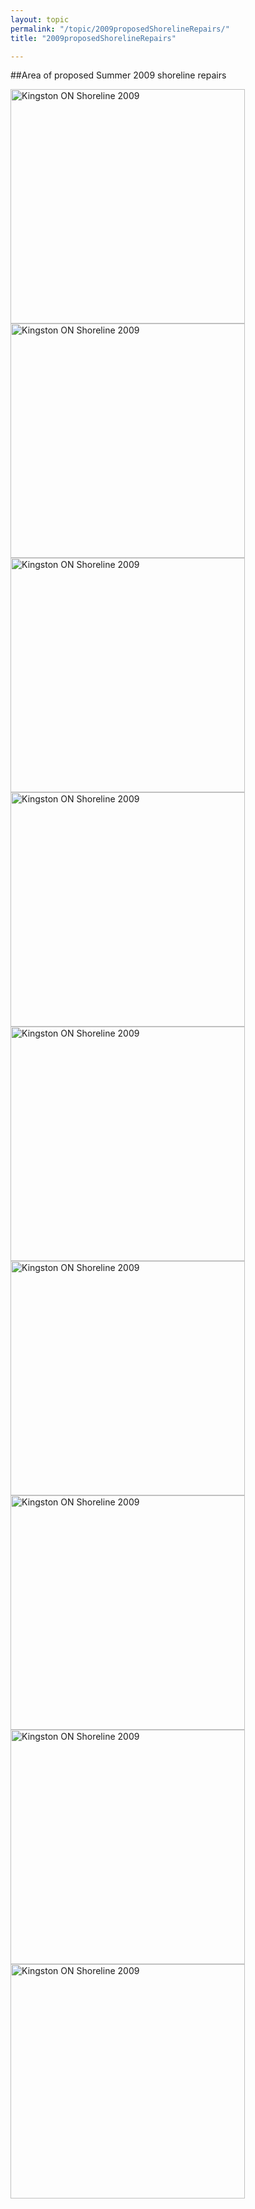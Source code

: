 ```yaml
---
layout: topic
permalink: "/topic/2009proposedShorelineRepairs/"
title: "2009proposedShorelineRepairs"

---
```


##Area of proposed Summer 2009 shoreline repairs</div>

<a href="http://www.flickr.com/photos/k7waterfront/3626802368/" title="Click for larger version, on Flickr"><img src="http://farm4.static.flickr.com/3397/3626802368_4ec2188859.jpg" height="375" alt="Kingston ON Shoreline 2009" class="floatleft" /></a><a href="http://www.flickr.com/photos/k7waterfront/3625983877/" title="Click for larger version, on Flickr"><img src="http://farm3.static.flickr.com/2421/3625983877_561e507050.jpg" height="375" alt="Kingston ON Shoreline 2009" class="floatleft" /></a><a href="http://www.flickr.com/photos/k7waterfront/3625982047/" title="Click for larger version, on Flickr"><img src="http://farm3.static.flickr.com/2483/3625982047_fc85b796f6.jpg" height="375" alt="Kingston ON Shoreline 2009" class="floatleft" /></a><a href="http://www.flickr.com/photos/k7waterfront/3626794054/" title="Click for larger version, on Flickr"><img src="http://farm3.static.flickr.com/2427/3626794054_e1223c47bc.jpg" height="375" alt="Kingston ON Shoreline 2009" class="floatleft" /></a><a href="http://www.flickr.com/photos/k7waterfront/3626791888/" title="Click for larger version, on Flickr"><img src="http://farm4.static.flickr.com/3403/3626791888_2291c94368.jpg" height="375" alt="Kingston ON Shoreline 2009" class="floatleft" /></a><a href="http://www.flickr.com/photos/k7waterfront/3625970321/" title="Click for larger version, on Flickr"><img src="http://farm4.static.flickr.com/3332/3625970321_2cd50ddaea.jpg" height="375" alt="Kingston ON Shoreline 2009" class="floatleft" /></a><a href="http://www.flickr.com/photos/k7waterfront/3625965827/" title="Click for larger version, on Flickr"><img src="http://farm3.static.flickr.com/2475/3625965827_9be86492d8.jpg" height="375" alt="Kingston ON Shoreline 2009" class="floatleft" /></a><a href="http://www.flickr.com/photos/k7waterfront/3626782452/" title="Click for larger version, on Flickr"><img src="http://farm4.static.flickr.com/3375/3626782452_71e8280af1.jpg" height="375" alt="Kingston ON Shoreline 2009" class="floatleft" /></a><a href="http://www.flickr.com/photos/k7waterfront/3625960163/" title="Click for larger version, on Flickr"><img src="http://farm3.static.flickr.com/2441/3625960163_e9cde0d73d.jpg" height="375" alt="Kingston ON Shoreline 2009" class="floatleft" /></a>


